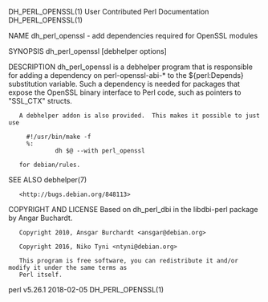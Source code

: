 DH_PERL_OPENSSL(1)                User Contributed Perl Documentation               DH_PERL_OPENSSL(1)

NAME
       dh_perl_openssl - add dependencies required for OpenSSL modules

SYNOPSIS
       dh_perl_openssl [debhelper options]

DESCRIPTION
       dh_perl_openssl is a debhelper program that is responsible for adding a dependency on
       perl-openssl-abi-* to the ${perl:Depends} substitution variable.  Such a dependency is needed
       for packages that expose the OpenSSL binary interface to Perl code, such as pointers to
       "SSL_CTX" structs.

       A debhelper addon is also provided.  This makes it possible to just use

         #!/usr/bin/make -f
         %:
                 dh $@ --with perl_openssl

       for debian/rules.

SEE ALSO
       debhelper(7)

       <http://bugs.debian.org/848113>

COPYRIGHT AND LICENSE
       Based on dh_perl_dbi in the libdbi-perl package by Angar Buchardt.

       Copyright 2010, Ansgar Burchardt <ansgar@debian.org>

       Copyright 2016, Niko Tyni <ntyni@debian.org>

       This program is free software, you can redistribute it and/or modify it under the same terms as
       Perl itself.

perl v5.26.1                                  2018-02-05                            DH_PERL_OPENSSL(1)
